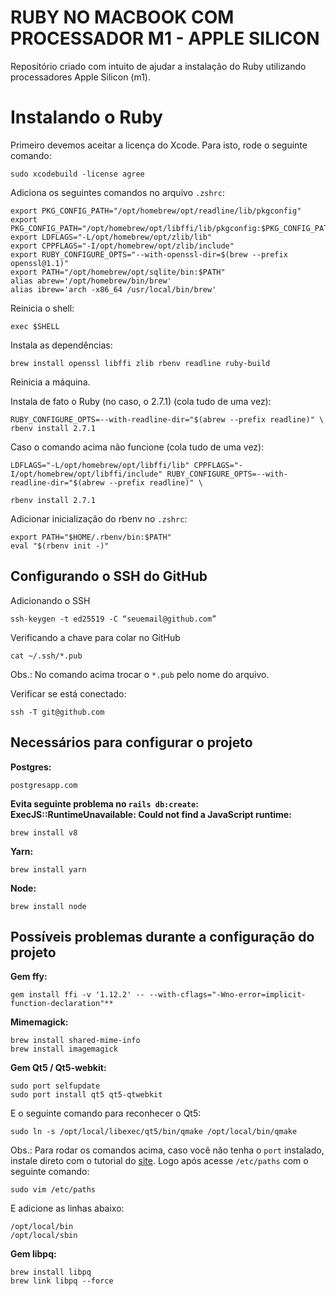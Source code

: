 # RUBY NO MACBOOK COM PROCESSADOR M1 - APPLE SILICON

Repositório criado com intuito de ajudar a instalação do Ruby utilizando processadores Apple Silicon (m1).

# Instalando o Ruby

Primeiro devemos aceitar a licença do Xcode. Para isto, rode o seguinte comando:

    sudo xcodebuild -license agree

Adiciona os seguintes comandos no arquivo `.zshrc`:

    export PKG_CONFIG_PATH="/opt/homebrew/opt/readline/lib/pkgconfig"
    export PKG_CONFIG_PATH="/opt/homebrew/opt/libffi/lib/pkgconfig:$PKG_CONFIG_PATH"
    export LDFLAGS="-L/opt/homebrew/opt/zlib/lib"
    export CPPFLAGS="-I/opt/homebrew/opt/zlib/include"
    export RUBY_CONFIGURE_OPTS="--with-openssl-dir=$(brew --prefix openssl@1.1)"
    export PATH="/opt/homebrew/opt/sqlite/bin:$PATH"
    alias abrew='/opt/homebrew/bin/brew'
    alias ibrew='arch -x86_64 /usr/local/bin/brew'

Reinicia o shell:

    exec $SHELL

Instala as dependências:

    brew install openssl libffi zlib rbenv readline ruby-build

Reinicia a máquina.

Instala de fato o Ruby (no caso, o 2.7.1) (cola tudo de uma vez):

    RUBY_CONFIGURE_OPTS=--with-readline-dir="$(abrew --prefix readline)" \ rbenv install 2.7.1

Caso o comando acima não funcione (cola tudo de uma vez):

    LDFLAGS="-L/opt/homebrew/opt/libffi/lib" CPPFLAGS="-I/opt/homebrew/opt/libffi/include" RUBY_CONFIGURE_OPTS=--with-readline-dir="$(abrew --prefix readline)" \

    rbenv install 2.7.1

Adicionar inicialização do rbenv no `.zshrc`:

    export PATH="$HOME/.rbenv/bin:$PATH"
    eval "$(rbenv init -)"

## Configurando o SSH do GitHub

Adicionando o SSH

    ssh-keygen -t ed25519 -C “seuemail@github.com”

Verificando a chave para colar no GitHub

    cat ~/.ssh/*.pub

Obs.: No comando acima trocar o `*.pub` pelo nome do arquivo.

Verificar se está conectado:

    ssh -T git@github.com

## Necessários para configurar o projeto

**Postgres:**

    postgresapp.com

**Evita seguinte problema no `rails db:create`: ExecJS::RuntimeUnavailable: Could not find a JavaScript runtime:**

    brew install v8

**Yarn:**

    brew install yarn

**Node:**

    brew install node

## Possíveis problemas durante a configuração do projeto

**Gem ffy:**

    gem install ffi -v '1.12.2' -- --with-cflags="-Wno-error=implicit-function-declaration"**

**Mimemagick:**

    brew install shared-mime-info
    brew install imagemagick

**Gem Qt5 / Qt5-webkit:**

    sudo port selfupdate
    sudo port install qt5 qt5-qtwebkit

E o seguinte comando para reconhecer o Qt5:

    sudo ln -s /opt/local/libexec/qt5/bin/qmake /opt/local/bin/qmake

Obs.: Para rodar os comandos acima, caso você não tenha o `port` instalado, instale direto com o tutorial do [site](https://guide.macports.org/chunked/installing.macports.html). Logo após acesse `/etc/paths` com o seguinte comando:

    sudo vim /etc/paths

E adicione as linhas abaixo:

    /opt/local/bin
    /opt/local/sbin
**Gem libpq:**

    brew install libpq
    brew link libpq --force
